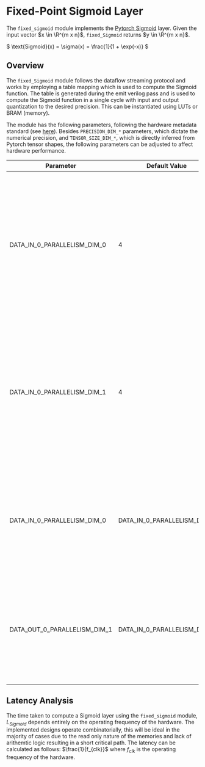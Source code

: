 # Fixed-Point Sigmoid Layer

The `fixed_sigmoid` module implements the [Pytorch Sigmoid](https://pytorch.org/docs/stable/generated/torch.nn.Sigmoid.html) layer. Given the input vector $x \in \R^{m x n}$, `fixed_Sigmoid` returns $y \in \R^{m x n}$. 

$
\text{Sigmoid}(x) = \sigma(x) = \frac{1}{1 + \exp(-x)}
$
## Overview

The `fixed_Sigmoid` module follows the dataflow streaming protocol and works by employing a table mapping which is used to compute the Sigmoid function. The table is generated during the emit verilog pass and is used to compute the Sigmoid function in a single cycle with input and output quantization to the desired precision. This can be instantiated using LUTs or BRAM (memory).

The module has the following parameters, following the hardware metadata standard (see [here](https://deepwok.github.io/mase/modules/api/analysis/add_metadata.html#add-hardware-metadata-analysis-pass)). Besides `PRECISION_DIM_*` parameters, which dictate the numerical precision, and `TENSOR_SIZE_DIM_*`, which is directly inferred from Pytorch tensor shapes, the following parameters can be adjusted to affect hardware performance.

| Parameter                    	| Default Value            	| Definition                                                                                                                                                                                                                                     	|
|------------------------------	|--------------------------	|------------------------------------------------------------------------------------------------------------------------------------------------------------------------------------------------------------------------------------------------	|
| DATA_IN_0_PARALLELISM_DIM_0  	| 4                        	| Number of elements per transaction at the input interface. Impacts the area usage by increasing the required FIFO length (only required with different input and output parallelisms)                                                                   |
| DATA_IN_0_PARALLELISM_DIM_1  	| 4                        	| Number of elements per transaction at the input interface. Impacts the area usage by increasing the required FIFO length (only required with different input and output parallelisms)                                                                      |
| DATA_IN_0_PARALLELISM_DIM_0  	| DATA_IN_0_PARALLELISM_DIM_0                        	| Number of elements per transaction at the output interface, this is what controls the number of read-only memories or LUTs that are instantiated.                                                                    |
| DATA_OUT_0_PARALLELISM_DIM_1       	| DATA_IN_0_PARALLELISM_DIM_1 	| Number of elements per transaction at the output interface, this is what controls the number of read-only memories or LUTs that are instantiated.                                                                                                                                     

## <a name="latency_analaysis"></a> Latency Analysis

The time taken to compute a Sigmoid layer using the `fixed_sigmoid` module, $L_{Sigmoid}$ depends entirely on the operating frequency of the hardware. The implemented designs operate combinatorially, this will be ideal in the majority of cases due to the read only nature of the memories and lack of arithemtic logic resulting in a short critical path. The latency can be calculated as follows: $\frac{1}{f_{clk}}$ where $f_{clk}$ is the operating frequency of the hardware.